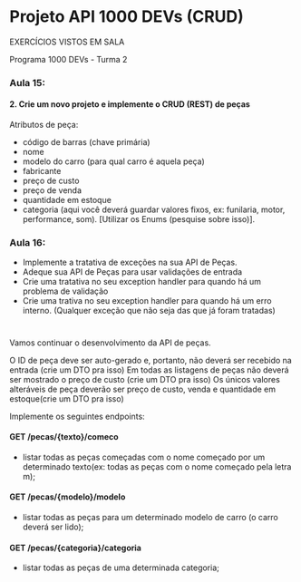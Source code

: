
# Projeto API 1000 DEVs (CRUD)
EXERCÍCIOS VISTOS EM SALA

Programa 1000 DEVs - Turma 2


### Aula 15:

#### 2. Crie um novo projeto e implemente o CRUD (REST) de peças

Atributos de peça:
- código de barras (chave primária)
- nome
- modelo do carro (para qual carro é aquela peça)
- fabricante
- preço de custo
- preço de venda
- quantidade em estoque    
- categoria (aqui você deverá guardar valores fixos, ex: funilaria, motor, performance, som). [Utilizar os Enums (pesquise sobre isso)].

### Aula 16:
- Implemente a tratativa de exceções na sua API de Peças.
- Adeque sua API de Peças para usar validações de entrada
- Crie uma tratativa no seu exception handler para quando há um problema de validação
- Crie uma trativa no seu exception handler para quando há um erro interno. (Qualquer exceção que não seja das que já foram tratadas)

#

Vamos continuar o desenvolvimento da API de peças.

O ID de peça deve ser auto-gerado e, portanto, não deverá ser recebido na entrada (crie um DTO pra isso)
Em todas as listagens de peças não deverá ser mostrado o preço de custo (crie um DTO pra isso)
Os únicos valores alteráveis de peça deverão ser preço de custo, venda e quantidade em estoque(crie um DTO pra isso)

Implemente os seguintes endpoints:

#### GET /pecas/{texto}/comeco
- listar todas as peças começadas com o nome começado por um determinado texto(ex: todas as peças com o nome começado pela letra m);

#### GET /pecas/{modelo}/modelo
- listar todas as peças para um determinado modelo de carro (o carro deverá ser lido);

#### GET /pecas/{categoria}/categoria
- listar todas as peças de uma determinada categoria;

